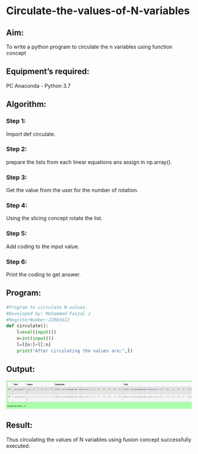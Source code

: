 # Circulate-the-values-of-N-variables
## Aim:
To write a python program to circulate the n variables using function concept
## Equipment’s required:
PC
Anaconda - Python 3.7
## Algorithm: 
### Step 1: 
Import def circulate.
### Step 2: 
prepare the lists from each linear equations ans assign in np.array().
### Step 3: 
Get the value from the user for the number of rotation.
### Step 4: 
Using the slicing concept rotate the list.

### Step 5: 
Add coding to the input value.
### Step 6: 
Print the coding to get answer.
## Program:
```python
#Program to circulate N values.
#Developed by: Mohammed Faizal J
#RegisterNumber:22003412
def circulate():
    l=eval(input())
    n=int(input())
    l=l[n:]+l[:n]
    print("After circulating the values are:",l)
```

## Output:
![OUTPUT](/circulate.png)

## Result:
Thus circulating the values of N variables using fusion concept successfully executed.
